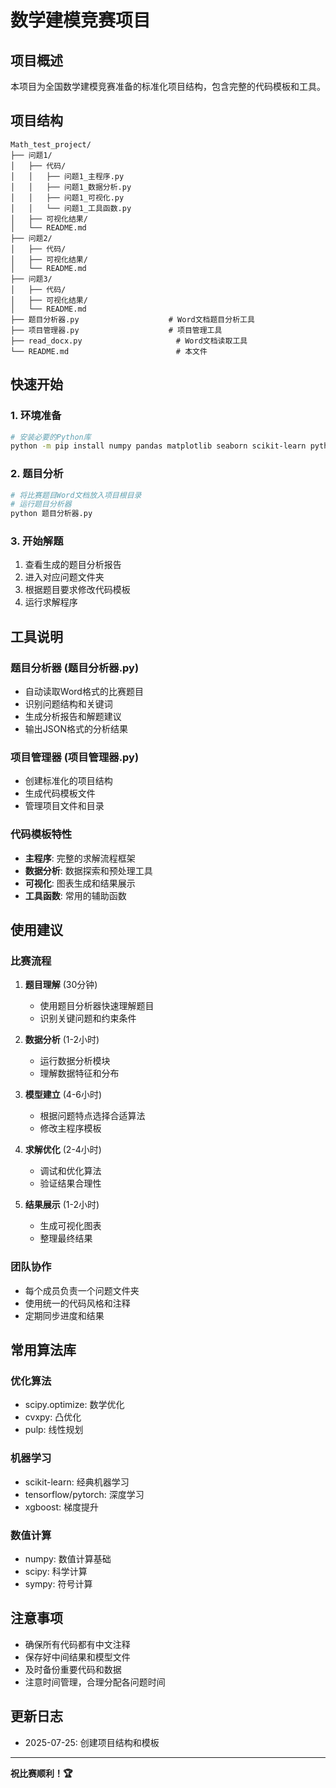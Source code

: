 # 数学建模竞赛项目

## 项目概述
本项目为全国数学建模竞赛准备的标准化项目结构，包含完整的代码模板和工具。

## 项目结构
```
Math_test_project/
├── 问题1/
│   ├── 代码/
│   │   ├── 问题1_主程序.py
│   │   ├── 问题1_数据分析.py
│   │   ├── 问题1_可视化.py
│   │   └── 问题1_工具函数.py
│   ├── 可视化结果/
│   └── README.md
├── 问题2/
│   ├── 代码/
│   ├── 可视化结果/
│   └── README.md
├── 问题3/
│   ├── 代码/
│   ├── 可视化结果/
│   └── README.md
├── 题目分析器.py                    # Word文档题目分析工具
├── 项目管理器.py                    # 项目管理工具
├── read_docx.py                     # Word文档读取工具
└── README.md                        # 本文件
```

## 快速开始

### 1. 环境准备
```bash
# 安装必要的Python库
python -m pip install numpy pandas matplotlib seaborn scikit-learn python-docx plotly
```

### 2. 题目分析
```bash
# 将比赛题目Word文档放入项目根目录
# 运行题目分析器
python 题目分析器.py
```

### 3. 开始解题
1. 查看生成的题目分析报告
2. 进入对应问题文件夹
3. 根据题目要求修改代码模板
4. 运行求解程序

## 工具说明

### 题目分析器 (题目分析器.py)
- 自动读取Word格式的比赛题目
- 识别问题结构和关键词
- 生成分析报告和解题建议
- 输出JSON格式的分析结果

### 项目管理器 (项目管理器.py)
- 创建标准化的项目结构
- 生成代码模板文件
- 管理项目文件和目录

### 代码模板特性
- **主程序**: 完整的求解流程框架
- **数据分析**: 数据探索和预处理工具
- **可视化**: 图表生成和结果展示
- **工具函数**: 常用的辅助函数

## 使用建议

### 比赛流程
1. **题目理解** (30分钟)
   - 使用题目分析器快速理解题目
   - 识别关键问题和约束条件
   
2. **数据分析** (1-2小时)
   - 运行数据分析模块
   - 理解数据特征和分布
   
3. **模型建立** (4-6小时)
   - 根据问题特点选择合适算法
   - 修改主程序模板
   
4. **求解优化** (2-4小时)
   - 调试和优化算法
   - 验证结果合理性
   
5. **结果展示** (1-2小时)
   - 生成可视化图表
   - 整理最终结果

### 团队协作
- 每个成员负责一个问题文件夹
- 使用统一的代码风格和注释
- 定期同步进度和结果

## 常用算法库

### 优化算法
- scipy.optimize: 数学优化
- cvxpy: 凸优化
- pulp: 线性规划

### 机器学习
- scikit-learn: 经典机器学习
- tensorflow/pytorch: 深度学习
- xgboost: 梯度提升

### 数值计算
- numpy: 数值计算基础
- scipy: 科学计算
- sympy: 符号计算

## 注意事项
- 确保所有代码都有中文注释
- 保存好中间结果和模型文件
- 及时备份重要代码和数据
- 注意时间管理，合理分配各问题时间

## 更新日志
- 2025-07-25: 创建项目结构和模板

---

**祝比赛顺利！🏆**
